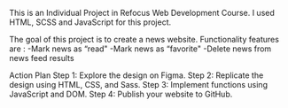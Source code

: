 This is an Individual Project in Refocus Web Development Course.
I used HTML, SCSS and JavaScript for this project.

The goal of this project is to create a news website.
Functionality features are :
 -Mark news as “read"
 -Mark news as “favorite"
 -Delete news from news feed results

Action Plan
Step 1: Explore the design on Figma.
Step 2: Replicate the design using HTML, CSS, and Sass.
Step 3: Implement functions using JavaScript and DOM.
Step 4: Publish your website to GitHub.
